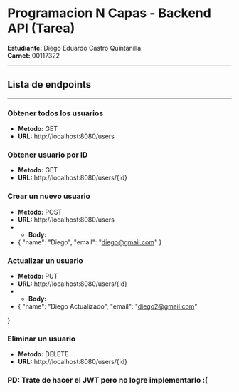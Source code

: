 # Programacion N Capas - Backend API (Tarea)

**Estudiante:** Diego Eduardo Castro Quintanilla  
**Carnet:** 00117322  

---

## Lista de endpoints

---

### Obtener todos los usuarios

- **Metodo:** GET  
- **URL:** http://localhost:8080/users

### Obtener usuario por ID

- **Metodo:** GET  
- **URL:** http://localhost:8080/users/{id}

### Crear un nuevo usuario 

- **Metodo:** POST 
- **URL:** http://localhost:8080/users
- - **Body:**
- {
  "name": "Diego",
  "email": "diego@gmail.com"
}

### Actualizar un usuario 

- **Metodo:** PUT
- **URL:** http://localhost:8080/users/{id}
- - **Body:**
- {
  "name": "Diego Actualizado",
  "email": "diego2@gmail.com"

}

### Eliminar un usuario 

- **Metodo:** DELETE
- **URL:** http://localhost:8080/users/{id}

### PD: Trate de hacer el JWT pero no logre implementarlo :(
